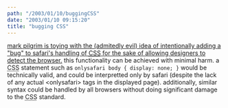 ```yaml
---
path: "/2003/01/10/buggingCSS" 
date: "2003/01/10 09:15:20" 
title: "bugging CSS" 
---
```

<a href="http://diveintomark.org/archives/2003/01/09.html#should_safari_be_intentionally_buggy">mark pilgrim is toying with the (admitedly evil) idea of intentionally adding a "bug" to safari's handling of <abbr title="Cascading Style Sheets">CSS</abbr> for the sake of allowing designers to detect the browser.</a> this functionality can be achieved with minimal harm. a <abbr title="Cascading Style Sheets">CSS</abbr> statement such as <code>onlysafari body { display: none; }</code> would be technically valid, and could be interpretted only by safari (despite the lack of any actual &lt;onlysafari&gt; tags in the displayed page). additionally, similar syntax could be handled by all browsers without doing significant damage to the <abbr title="Cascading Style Sheets">CSS</abbr> standard.